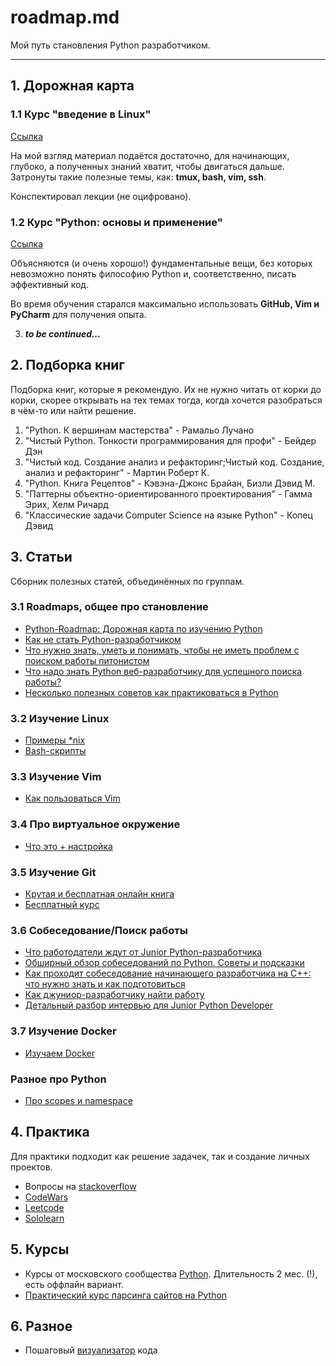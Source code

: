 # roadmap.md

Мой путь становления Python разработчиком.

------------

## 1. Дорожная карта
### 1.1 Курс "введение в Linux"
[Ссылка](https://stepik.org/course/73/)

На мой взгляд материал подаётся достаточно, для начинающих, глубоко, а полученных знаний хватит, чтобы двигаться дальше. Затронуты такие полезные темы, как: **tmux, bash, vim, ssh**.

Конспектировал лекции (не оцифровано).

### 1.2 Курс "Python: основы и применение"
[Ссылка](https://stepik.org/course/512/)

Объясняются (и очень хорошо!) фундаментальные вещи, без которых невозможно понять философию Python и, соответственно, писать эффективный код.

Во время обучения старался максимально использовать **GitHub, Vim и PyCharm** для получения опыта.

3)  ***to be continued...***

## 2. Подборка книг
Подборка книг, которые я рекомендую. Их не нужно читать от корки до корки, скорее открывать на тех темах тогда, когда хочется разобраться в чём-то или найти решение.
1.  "Python. К вершинам мастерства" - Рамальо Лучано
1.   "Чистый Python. Тонкости программирования для профи" - Бейдер Дэн
1.  "Чистый код. Создание анализ и рефакторинг;Чистый код. Создание, анализ и рефакторинг" - Мартин Роберт К.
1.  "Python. Книга Рецептов" - Кэвэна-Джонс Брайан, Бизли Дэвид М.
1.  "Паттерны объектно-ориентированного проектирования" - Гамма Эрих, Хелм Ричард
1.  "Классические задачи Computer Science на языке Python" - Копец Дэвид

## 3. Статьи
Сборник полезных статей, объединённых по группам. 
### 3.1 Roadmaps, общее про становление
- [Python-Roadmap: Дорожная карта по изучению Python](https://github.com/GnuriaN/Python-Roadmap)
- [Как не стать Python-разработчиком](https://habr.com/ru/post/350748/)
- [Что нужно знать, уметь и понимать, чтобы не иметь проблем с поиском работы питонистом](https://habr.com/ru/post/311642/)
- [Что надо знать Python веб-разработчику для успешного поиска работы?](https://www.youtube.com/watch?v=9kLI6R0heTQ)
- [Несколько полезных советов как практиковаться в Python](https://habr.com/ru/post/478900/)

### 3.2 Изучение Linux
- [ Примеры *nix](http://najomi.org/_nix)
- [Bash-скрипты](https://habr.com/ru/company/ruvds/blog/325522/)

### 3.3 Изучение Vim
- [ Как пользоваться Vim](http://najomi.org/vim)

### 3.4 Про виртуальное окружение
- [ Что это + настройка](https://python-scripts.com/virtualenv)

### 3.5 Изучение Git
- [ Крутая и бесплатная онлайн книга](https://git-scm.com/book/ru/v2)
- [Бесплатный курс](https://githowto.com/ru)

### 3.6 Собеседование/Поиск работы
 - [ Что работодатели ждут от Junior Python-разработчика](https://tproger.ru/articles/what-junior-python-dev-should-know/)
 - [ Обширный обзор собеседований по Python. Советы и подсказки](https://habr.com/ru/post/439576/)
 - [ Как проходит собеседование начинающего разработчика на С++: что нужно знать и как подготовиться](https://habr.com/ru/company/yandex_praktikum/blog/533154/)
 - [Как джуниор-разработчику найти работу ](https://vc.ru/flood/29126-kak-dzhunior-razrabotchiku-nayti-rabotu)
 - [Детальный разбор интервью для Junior Python Developer](https://habr.com/ru/post/458746/)

### 3.7 Изучение Docker
 - [Изучаем Docker](https://habr.com/ru/company/ruvds/blog/438796/)
 
### Разное про Python
 - [ Про scopes и namespace](https://realpython.com/python-scope-legb-rule/#using-enclosing-scopes-as-closures)

## 4. Практика
Для практики подходит как решение задачек, так и создание личных проектов.
- Вопросы на [stackoverflow](https://ru.stackoverflow.com/questions/tagged/python)
- [CodeWars](https://www.codewars.com/)
- [Leetcode](https://leetcode.com/problemset/all/)
- [Sololearn](https://www.sololearn.com/)

## 5. Курсы
- Курсы от московского сообщества [Python](https://learn.python.ru/). Длительность 2 мес. (!), есть оффлайн вариант.
-  [Практический курс парсинга сайтов на Python](https://www.patreon.com/posts/karta-kurs-na-30462246)

## 6. Разное
- Пошаговый [визуализатор](http://www.pythontutor.com/) кода
